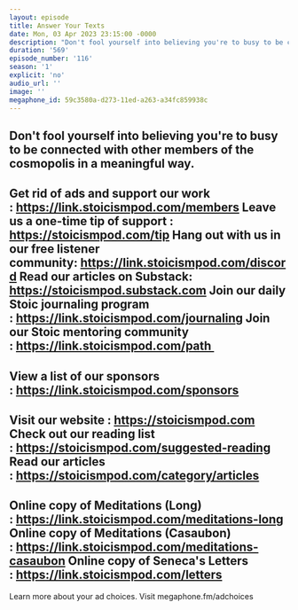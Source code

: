 ```yaml
---
layout: episode
title: Answer Your Texts
date: Mon, 03 Apr 2023 23:15:00 -0000
description: "Don't fool yourself into believing you're to busy to be connected with other members of the cosmopolis in a meaningful way.\n--\nGet rid of ads and support our work :\_https://link.stoicismpod.com/members\nLeave us a one-time tip of support : https://stoicismpod.com/tip\nHang out with us in our free listener community:\_https://link.stoicismpod.com/discord\nRead our articles on Substack: https://stoicismpod.substack.com\nJoin our daily Stoic journaling program :\_https://link.stoicismpod.com/journaling\nJoin our Stoic mentoring community :\_https://link.stoicismpod.com/path\_\n--\nView a list of our sponsors :\_https://link.stoicismpod.com/sponsors\n--\nVisit our website :\_https://stoicismpod.com\nCheck out our reading list :\_https://stoicismpod.com/suggested-reading\nRead our articles :\_https://stoicismpod.com/category/articles\n--\nOnline copy of Meditations (Long) :\_https://link.stoicismpod.com/meditations-long\nOnline copy of Meditations (Casaubon) :\_https://link.stoicismpod.com/meditations-casaubon\nOnline copy of Seneca's Letters :\_https://link.stoicismpod.com/letters\n--\nLearn more about your ad choices. Visit megaphone.fm/adchoices"
duration: '569'
episode_number: '116'
season: '1'
explicit: 'no'
audio_url: ''
image: ''
megaphone_id: 59c3580a-d273-11ed-a263-a34fc859938c
---
```


Don't fool yourself into believing you're to busy to be connected with other members of the cosmopolis in a meaningful way.
--
Get rid of ads and support our work : https://link.stoicismpod.com/members
Leave us a one-time tip of support : https://stoicismpod.com/tip
Hang out with us in our free listener community: https://link.stoicismpod.com/discord
Read our articles on Substack: https://stoicismpod.substack.com
Join our daily Stoic journaling program : https://link.stoicismpod.com/journaling
Join our Stoic mentoring community : https://link.stoicismpod.com/path 
--
View a list of our sponsors : https://link.stoicismpod.com/sponsors
--
Visit our website : https://stoicismpod.com
Check out our reading list : https://stoicismpod.com/suggested-reading
Read our articles : https://stoicismpod.com/category/articles
--
Online copy of Meditations (Long) : https://link.stoicismpod.com/meditations-long
Online copy of Meditations (Casaubon) : https://link.stoicismpod.com/meditations-casaubon
Online copy of Seneca's Letters : https://link.stoicismpod.com/letters
--
Learn more about your ad choices. Visit megaphone.fm/adchoices